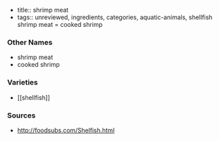 - title:: shrimp meat
- tags:: unreviewed, ingredients, categories, aquatic-animals, shellfish
shrimp meat = cooked shrimp

### Other Names

* shrimp meat
* cooked shrimp

### Varieties

* [[shellfish]]

### Sources
* http://foodsubs.com/Shelfish.html
